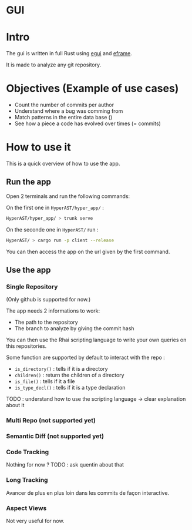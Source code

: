 # GUI

# Intro
The gui is written in full Rust using [egui](https://github.com/emilk/egui) and [eframe](https://docs.rs/eframe/latest/eframe/).

It is made to analyze any git repository. 

# Objectives (Example of use cases)

- Count the number of commits per author
- Understand where a bug was comming from
- Match patterns in the entire data base ()
- See how a piece a code has evolved over times (= commits)

# How to use it

This is a quick overview of how to use the app.

## Run the app

Open 2 terminals and run the following commands:

On the first one in `HyperAST/hyper_app/` :
``` bash
HyperAST/hyper_app/ > trunk serve
```

On the seconde one in `HyperAST/` run :
```bash
HyperAST/ > cargo run -p client --release
```

You can then access the app on the url given by the first command.

## Use the app

### Single Repository

(Only github is supported for now.)

The app needs 2 informations to work:
- The path to the repository
- The branch to analyze by giving the commit hash

You can then use the Rhai scripting language to write your own queries on this repositories.

Some function are supported by default to interact with the repo :
- `is_directory()` : tells if it is a directory
- `children()` : return the children of a directory
- `is_file()` : tells if it a file
- `is_type_decl()` : tells if it is a type declaration

TODO : understand how to use the scripting language -> clear explanation about it

### Multi Repo (not supported yet)

### Semantic Diff (not supported yet)

### Code Tracking

Nothing for now ?
TODO : ask quentin about that

### Long Tracking

Avancer de plus en plus loin dans les commits de façon interactive.

### Aspect Views

Not very useful for now. 
